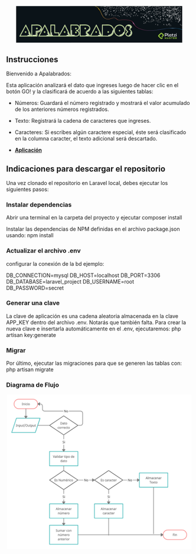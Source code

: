 <p align="center"><a href="https://angelauribe.github.io/apalabrados/" target="_blank"><img src="https://github.com/AngelaUribe/apalabrados/blob/master/public/images/banner.png?raw=true" width="450"></a></p>

## Instrucciones

Bienvenido a Apalabrados:

Esta aplicación analizará el dato que ingreses luego de hacer clic en el botón GO! y la clasificará de acuerdo a las siguientes tablas:

- Números: Guardará el número registrado y mostrará el valor acumulado de los anteriores números registrados.
- Texto: Registrará la cadena de caracteres que ingreses.
- Caracteres: Si escribes algún caractere especial, éste será clasificado en la columna caracter, el texto adicional será descartado.

- **[Aplicación](http://apalabrados.appincdevs.com/public/)**

## Indicaciones para descargar el repositorio
Una vez clonado el repositorio en Laravel local, debes ejecutar los siguientes pasos:

### Instalar dependencias
Abrir una terminal en la carpeta del proyecto y ejecutar
composer install

Instalar las dependencias de NPM definidas en el archivo package.json usando:
npm install

### Actualizar el archivo .env
configurar la conexión de la bd ejemplo:

DB_CONNECTION=mysql
DB_HOST=localhost
DB_PORT=3306
DB_DATABASE=laravel_project
DB_USERNAME=root
DB_PASSWORD=secret

### Generar una clave
La clave de aplicación es una cadena aleatoria almacenada en la clave APP_KEY dentro del archivo .env. Notarás que también falta.
Para crear la nueva clave e insertarla automáticamente en el .env, ejecutaremos:
php artisan key:generate

### Migrar 

Por último, ejecutar las migraciones para que se generen las tablas con:
php artisan migrate 


### Diagrama de Flujo

<p align="center"><a href="https://angelauribe.github.io/apalabrados/" target="_blank"><img src="https://github.com/AngelaUribe/apalabrados/blob/master/public/images/diagrama.jpg" width="500"></a></p>


